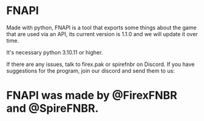 # FNAPI
Made with python, FNAPI is a tool that exports some things about the game that are used via an API, its current version is 1.1.0 and we will update it over time.

It's necessary python 3.10.11 or higher. 

If there are any issues, talk to firex.pak or spirefnbr on Discord.
If you have suggestions for the program, join our discord and send them to us: 

# FNAPI was made by @FirexFNBR and @SpireFNBR.
